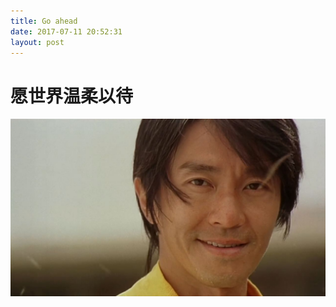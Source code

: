 ```yaml
---
title: Go ahead
date: 2017-07-11 20:52:31
layout: post
---
```


# 愿世界温柔以待 #

![loading...](/images/mind/xingye.jpg "xingye")
